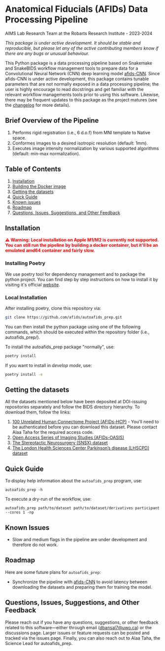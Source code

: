 # Anatomical Fiducials (AFIDs) Data Processing Pipeline 
AIMS Lab Research Team at the Robarts Research Institute - 2023-2024


*This package is under active development. It should be stable and reproducible, but please let any of the active contributing members know if there are any bugs or unusual behaviour.*

This Python package is a data processing pipeline based on Snakemake and SnakeBIDS workflow management tools to prepare data for a Convolutional Neural Network (CNN) deep learning model [afids-CNN](https://github.com/afids/afids-CNN). Since afids-CNN is under active development, this package contains tunable parameters that are not normally exposed in a data processing pipeline; the user is highly encourage to read docstrings and get familiar with the relevant workflow managements tools prior to using this software. Likewise, there may be frequent updates to this package as the project matures (see the [changelog](CHANGELOG.md) for more details).

## Brief Overview of the Pipeline
1. Performs rigid registration (i.e., 6 d.o.f) from MNI template to Native space.
2. Conformes images to a desired isotropic resolution (default: 1mm). 
3. Executes image intensity normalization by various supported algorithms (default: min-max normalization).

## Table of Contents
1. [Installation](#installation)
2. [Building the Docker image](docker/README.md)
3. [Getting the datasets](#getting-the-datasets)
4. [Quick Guide](#quick-guide) 
5. [Known issues](#known-issues)
6. [Roadmap](#roadmap)
7. [Questions, Issues, Suggestions, and Other Feedback](#questions--issues)

## Installation

<div style="color: red; font-weight: bold;">
  <p>⚠️ <strong>Warning:</strong> Local installation on Apple M1/M2 is currently not supported. You can still run the pipeline by building a docker container, but it'll be an emulated amd64 container and fairly slow. </p>
</div>

### Installing Poetry
We use poetry tool for dependency management and to package the python project. You can find step by step instructions on how to install it by visiting it's official [website](https://python-poetry.org/docs/).

### Local Installation

After installing poetry, clone this repository via:

```bash
git clone https://github.com/afids/autoafids_prep.git
```

You can then install the python package using one of the following commands, which should be executed within the repository folder (i.e., autoafids_prep/).

To install the autoafids_prep package "normally", use:

```bash
poetry install
```
If you want to install in _develop mode_, use:

```bash
poetry install -e
```

## Getting the datasets
All the datasets mentioned below have been deposited at DOI-issuing repositories separately and follow the BIDS directory hierarchy. To download them, follow the links:

1. [100 Unrelated Human Connectome Project (AFIDs-HCP)](https://zenodo.org/records/8072105) - You'll need to be authenticated before you can download this dataset. Please contact Alaa Taha for the required access code. 
2. [Open Access Series of Imaging Studies (AFIDs-OASIS)](https://zenodo.org/records/7641090)
3. [The Stereotactic Neurosurgery (SNSX) dataset](https://openneuro.org/datasets/ds004470/versions/1.0.0)
4. [The London Health Sciences Center Parkinson’s disease (LHSCPD) dataset](https://openneuro.org/datasets/ds004471/versions/1.0.0)

## Quick Guide
To display help information about the `autoafids_prep` program, use:

```
autoafids_prep -h
```

To execute a dry-run of the workflow, use:

```
autoafids_prep path/to/dataset path/to/dataset/derivatives participant --cores 1 -np
```
## Known Issues
- Slow and medium flags in the pipeline are under development and therefore do not work.

## Roadmap
Here are some future plans for `autoafids_prep`:
- Synchronize the pipeline with [afids-CNN](https://github.com/afids/afids-CNN) to avoid latency between downloading the datasets and preparing them for training the model. 

## Questions, Issues, Suggestions, and Other Feedback
Please reach out if you have any questions, suggestions, or other feedback related to this software—either through email (dbansal7@uwo.ca) or the discussions page. Larger issues or feature requests can be posted and tracked via the issues page. Finally, you can also reach out to Alaa Taha, the Science Lead for autoafids_prep.
